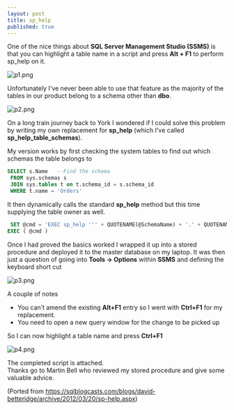 ```yaml
---
layout: post
title: sp_help
published: true
---
```


One of the nice things about __SQL Server Management Studio (SSMS)__ is that you can highlight a table name in a script and press __Alt + F1__ to perform sp_help on it.

![p1.png]({{site.baseurl}}/_posts/p1.png)


Unfortunately I've never been able to use that feature as the majority of the tables in our product belong to a schema other than __dbo__.  

![p2.png]({{site.baseurl}}/_posts/p2.png)


On a long train journey back to York I wondered if I could solve this problem by writing my own replacement for __sp_help__ (which I’ve called __sp_help_table_schemas__).  

My version works by first checking the system tables to find out which schemas the table belongs to

``` SQL
SELECT s.Name   --Find the schema
 FROM sys.schemas s
 JOIN sys.tables t on t.schema_id = s.schema_id
 WHERE t.name = 'Orders'
 ```

 It then dynamically calls the standard __sp_help__ method but this time supplying the table owner as well.

``` SQL
 SET @cmd = 'EXEC sp_help ''' + QUOTENAME(@SchemaName) + '.' + QUOTENAME(@ObjectName) + ''' ;' ;           
EXEC ( @cmd )
```

Once I had proved the basics worked I wrapped it up into a stored procedure and deployed it to the master database on my laptop.  It was then just a question of going into __Tools -> Options__ within __SSMS__ and defining the keyboard short cut

![p3.png]({{site.baseurl}}/_posts/p3.png)


A couple of notes 
*   You can’t amend the existing __Alt+F1__ entry so I went with __Ctrl+F1__ for my replacement.  
*   You need to open a new query window for the change to be picked up

So I can now highlight a table name and press __Ctrl+F1__

![p4.png]({{site.baseurl}}/_posts/p4.png)


The completed script is attached.   
Thanks go to Martin Bell who reviewed my stored procedure and give some valuable advice.

(Ported from https://sqlblogcasts.com/blogs/david-betteridge/archive/2012/03/20/sp-help.aspx)
